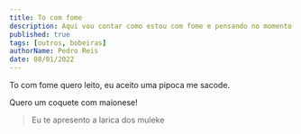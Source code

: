 ```yaml
---
title: To com fome
description: Aqui vou contar como estou com fome e pensando no momento...
published: true
tags: [outros, bobeiras]
authorName: Pedro Reis
date: 08/01/2022
---
```


To com fome quero leito, eu aceito uma pipoca me sacode.

Quero um coquete com maionese!

> Eu te apresento a larica dos muleke
